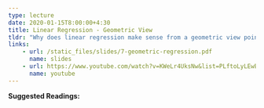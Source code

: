 ```yaml
---
type: lecture
date: 2020-01-15T8:00:00+4:30
title: Linear Regression - Geometric View
tldr: "Why does linear regression make sense from a geometric view point."
links: 
    - url: /static_files/slides/7-geometric-regression.pdf
      name: slides
    - url: https://www.youtube.com/watch?v=KWeLr4UksNw&list=PLftoLyLEwECCQjh7OTmrteMveaomqpVF0&index=7
      name: youtube
---
```

**Suggested Readings:**

